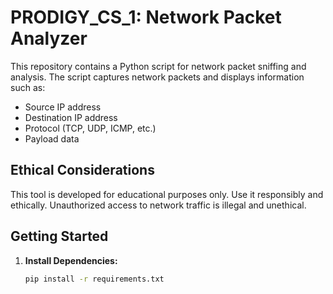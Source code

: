 # PRODIGY_CS_1: Network Packet Analyzer

This repository contains a Python script for network packet sniffing and analysis. The script captures network packets and displays information such as:

* Source IP address
* Destination IP address
* Protocol (TCP, UDP, ICMP, etc.)
* Payload data

## Ethical Considerations

This tool is developed for educational purposes only. Use it responsibly and ethically. Unauthorized access to network traffic is illegal and unethical. 

## Getting Started

1. **Install Dependencies:**
   ```bash
   pip install -r requirements.txt
